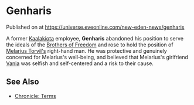# Genharis
Published on  at https://universe.eveonline.com/new-eden-news/genharis

A former [Kaalakiota](xW4SSaPMqTaHQ1RLt0IcK) employee, **Genharis** abandoned his position to serve the ideals of the [Brothers of Freedom](1CfzDqtAmLd91V2NPTIB76) and rose to hold the position of [Melarius Torvil's](77Fm8H3rm3bSlyTrcZ5YOK) right-hand man. He was protective and genuinely concerned for Melarius's well-being, and believed that Melarius's girlfriend [Vania](3ywl6lvBzM1gMZuIAbRkQS) was selfish and self-centered and a risk to their cause.

See Also
--------
-   [Chronicle: Terms](47KFiuv22TirsLBrkdqrJW)
